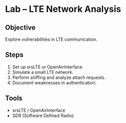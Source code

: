 # Lab – LTE Network Analysis

## Objective
Explore vulnerabilities in LTE communication.

## Steps
1. Set up srsLTE or OpenAirInterface.  
2. Simulate a small LTE network.  
3. Perform sniffing and analyze attach requests.  
4. Document weaknesses in authentication.  

## Tools
- srsLTE / OpenAirInterface  
- SDR (Software Defined Radio)  
